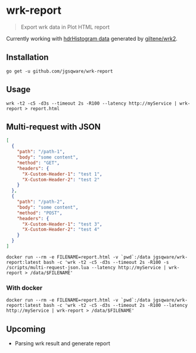 # wrk-report

> Export wrk data in Plot HTML report

Currently working with [hdrHistogram data](http://hdrhistogram.org/) generated by [giltene/wrk2](https://github.com/giltene/wrk2).

## Installation

```
go get -u github.com/jgsqware/wrk-report
```

## Usage

```
wrk -t2 -c5 -d3s --timeout 2s -R100 --latency http://myService | wrk-report > report.html
```

## Multi-request with JSON

```json
[
  {
    "path": "/path-1",
    "body": "some content",
    "method": "GET",
    "headers": {
      "X-Custom-Header-1": "test 1",
      "X-Custom-Header-2": "test 2"
    }
  },
  {
    "path": "/path-2",
    "body": "some content",
    "method": "POST",
    "headers": {
      "X-Custom-Header-1": "test 3",
      "X-Custom-Header-2": "test 4"
    }
  }
]
```

```
docker run --rm -e FILENAME=report.html -v `pwd`:/data jgsqware/wrk-report:latest bash -c 'wrk -t2 -c5 -d3s --timeout 2s -R100 -s /scripts/multi-request-json.lua --latency http://myService | wrk-report > /data/$FILENAME'
```

### With docker

```
docker run --rm -e FILENAME=report.html -v `pwd`:/data jgsqware/wrk-report:latest bash -c 'wrk -t2 -c5 -d3s --timeout 2s -R100 --latency http://myService | wrk-report > /data/$FILENAME'
```

## Upcoming
- Parsing wrk result and generate report